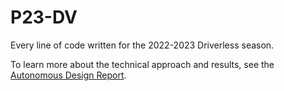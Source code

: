 # P23-DV
Every line of code written for the 2022-2023 Driverless season.

To learn more about the technical approach and results, see the [Autonomous Design Report](FSAE_Autonomous_Design_Report.pdf).
